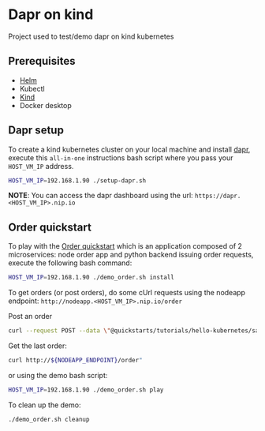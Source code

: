# Dapr on kind

Project used to test/demo dapr on kind kubernetes

## Prerequisites

- [Helm](https://helm.sh/docs/intro/install/)
- Kubectl
- [Kind](https://kind.sigs.k8s.io/docs/user/quick-start/#installation)
- Docker desktop

## Dapr setup

To create a kind kubernetes cluster on your local machine and install [dapr](https://dapr.io/), execute this `all-in-one` instructions bash script where you pass your `HOST_VM_IP` address.

```bash
HOST_VM_IP=192.168.1.90 ./setup-dapr.sh
```

**NOTE**: You can access the dapr dashboard using the url: `https://dapr.<HOST_VM_IP>.nip.io`

## Order quickstart

To play with the [Order quickstart](https://github.com/dapr/quickstarts/tree/master/tutorials/hello-kubernetes) which is an application composed of 2 microservices: node order app and python backend issuing
order requests, execute the following bash command:
```bash
HOST_VM_IP=192.168.1.90 ./demo_order.sh install
```

To get orders (or post orders), do some cUrl requests using the nodeapp endpoint: `http://nodeapp.<HOST_VM_IP>.nip.io/order`

Post an order
```bash
curl --request POST --data \"@quickstarts/tutorials/hello-kubernetes/sample.json\" --header Content-Type:application/json http://${NODEAPP_ENDPOINT}/neworder
```

Get the last order:
```bash
curl http://${NODEAPP_ENDPOINT}/order"
```

or using the demo bash script:
```bash
HOST_VM_IP=192.168.1.90 ./demo_order.sh play
```

To clean up the demo:

```bash
./demo_order.sh cleanup
```
